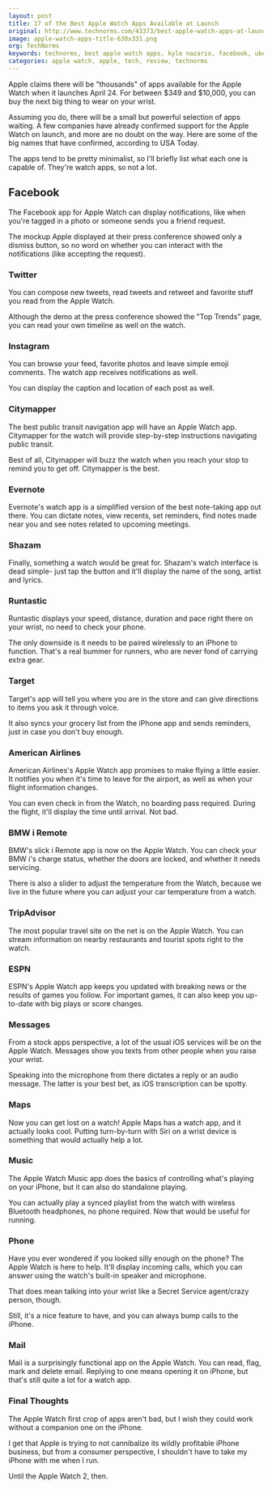 ```yaml
---
layout: post
title: 17 of the Best Apple Watch Apps Available at Launch
original: http://www.technorms.com/43373/best-apple-watch-apps-at-launch
image: apple-watch-apps-title-630x331.png
org: TechNorms
keywords: technorms, best apple watch apps, kyle nazario, facebook, uber, iwatch
categories: apple watch, apple, tech, review, technorms
---
```


Apple claims there will be "thousands" of apps available for the Apple Watch when it launches April 24. For between $349 and $10,000, you can buy the next big thing to wear on your wrist. 

<!--break-->

Assuming you do, there will be a small but powerful selection of apps waiting. A few companies have already confirmed support for the Apple Watch on launch, and more are no doubt on the way. Here are some of the big names that have confirmed, according to USA Today. 

The apps tend to be pretty minimalist, so I'll briefly list what each one is capable of. They're watch apps, so not a lot. 

## Facebook

The Facebook app for Apple Watch can display notifications, like when you're tagged in a photo or someone sends you a friend request. 

The mockup Apple displayed at their press conference showed only a dismiss button, so no word on whether you can interact with the notifications (like accepting the request). 

### Twitter

You can compose new tweets, read tweets and retweet and favorite stuff you read from the Apple Watch. 

Although the demo at the press conference showed the "Top Trends" page, you can read your own timeline as well on the watch. 

### Instagram

You can browse your feed, favorite photos and leave simple emoji comments. The watch app receives notifications as well.

You can display the caption and location of each post as well. 

### Citymapper

The best public transit navigation app will have an Apple Watch app. Citymapper for the watch will provide step-by-step instructions navigating public transit. 

Best of all, Citymapper will buzz the watch when you reach your stop to remind you to get off. Citymapper is the best. 

### Evernote

Evernote's watch app is a simplified version of the best note-taking app out there. You can dictate notes, view recents, set reminders, find notes made near you and see notes related to upcoming meetings. 

### Shazam

Finally, something a watch would be great for. Shazam's watch interface is dead simple- just tap the button and it'll display the name of the song, artist and lyrics. 

### Runtastic

Runtastic displays your speed, distance, duration and pace right there on your wrist, no need to check your phone. 

The only downside is it needs to be paired wirelessly to an iPhone to function. That's a real bummer for runners, who are never fond of carrying extra gear. 

### Target

Target's app will tell you where you are in the store and can give directions to items you ask it through voice. 

It also syncs your grocery list from the iPhone app and sends reminders, just in case you don't buy enough. 

### American Airlines

American Airlines's Apple Watch app promises to make flying a little easier. It notifies you when it's time to leave for the airport, as well as when your flight information changes. 

You can even check in from the Watch, no boarding pass required. During the flight, it'll display the time until arrival. Not bad. 

### BMW i Remote

BMW's slick i Remote app is now on the Apple Watch. You can check your BMW i's charge status, whether the doors are locked, and whether it needs servicing. 

There is also a slider to adjust the temperature from the Watch, because we live in the future where you can adjust your car temperature from a watch. 

### TripAdvisor

The most popular travel site on the net is on the Apple Watch. You can stream information on nearby restaurants and tourist spots right to the watch. 

### ESPN

ESPN's Apple Watch app keeps you updated with breaking news or the results of games you follow. For important games, it can also keep you up-to-date with big plays or score changes. 

### Messages

From a stock apps perspective, a lot of the usual iOS services will be on the Apple Watch. Messages show you texts from other people when you raise your wrist. 

Speaking into the microphone from there dictates a reply or an audio message. The latter is your best bet, as iOS transcription can be spotty. 

### Maps

Now you can get lost on a watch! Apple Maps has a watch app, and it actually looks cool. Putting turn-by-turn with Siri on a wrist device is something that would actually help a lot. 

### Music

The Apple Watch Music app does the basics of controlling what's playing on your iPhone, but it can also do standalone playing. 

You can actually play a synced playlist from the watch with wireless Bluetooth headphones, no phone required. Now that would be useful for running. 

### Phone

Have you ever wondered if you looked silly enough on the phone? The Apple Watch is here to help. It'll display incoming calls, which you can answer using the watch's built-in speaker and microphone.

That does mean talking into your wrist like a Secret Service agent/crazy person, though. 

Still, it's a nice feature to have, and you can always bump calls to the iPhone. 

### Mail

Mail is a surprisingly functional app on the Apple Watch. You can read, flag, mark and delete email. Replying to one means opening it on iPhone, but that's still quite a lot for a watch app. 

### Final Thoughts

The Apple Watch first crop of apps aren't bad, but I wish they could work without a companion one on the iPhone. 

I get that Apple is trying to not cannibalize its wildly profitable iPhone business, but from a consumer perspective, I shouldn't have to take my iPhone with me when I run.

Until the Apple Watch 2, then. 